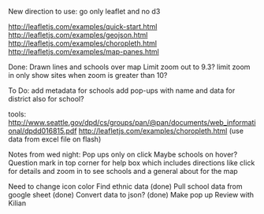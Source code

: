 New direction to use: go only leaflet and no d3

http://leafletjs.com/examples/quick-start.html
http://leafletjs.com/examples/geojson.html
http://leafletjs.com/examples/choropleth.html
http://leafletjs.com/examples/map-panes.html

Done: 
Drawn lines and schools over map
Limit zoom out to 9.3?
limit zoom in
only show sites when zoom is greater than 10? 

To Do: 
add metadata for schools
add pop-ups with name and data for district
also for school? 

tools: 
http://www.seattle.gov/dpd/cs/groups/pan/@pan/documents/web_informational/dpdd016815.pdf
http://leafletjs.com/examples/choropleth.html (use data from excel file on flash)

Notes from wed night: 
Pop ups only on click
Maybe schools on hover?
Question mark in top corner for help box which includes directions like click for details and zoom in to see schools and a general about for the map

Need to 
change icon color
Find ethnic data (done)
Pull school data from google sheet (done)
Convert data to json? (done)
Make pop up 
Review with Kilian 